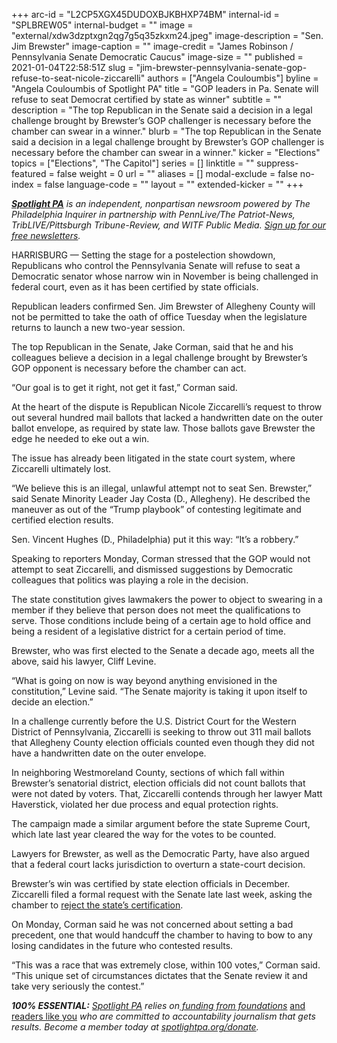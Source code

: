 +++
arc-id = "L2CP5XGX45DUDOXBJKBHXP74BM"
internal-id = "SPLBREW05"
internal-budget = ""
image = "external/xdw3dzptxgn2qg7g5q35zkxm24.jpeg"
image-description = "Sen. Jim Brewster"
image-caption = ""
image-credit = "James Robinson / Pennsylvania Senate Democratic Caucus"
image-size = ""
published = 2021-01-04T22:58:51Z
slug = "jim-brewster-pennsylvania-senate-gop-refuse-to-seat-nicole-ziccarelli"
authors = ["Angela Couloumbis"]
byline = "Angela Couloumbis of Spotlight PA"
title = "GOP leaders in Pa. Senate will refuse to seat Democrat certified by state as winner"
subtitle = ""
description = "The top Republican in the Senate said a decision in a legal challenge brought by Brewster’s GOP challenger is necessary before the chamber can swear in a winner."
blurb = "The top Republican in the Senate said a decision in a legal challenge brought by Brewster’s GOP challenger is necessary before the chamber can swear in a winner."
kicker = "Elections"
topics = ["Elections", "The Capitol"]
series = []
linktitle = ""
suppress-featured = false
weight = 0
url = ""
aliases = []
modal-exclude = false
no-index = false
language-code = ""
layout = ""
extended-kicker = ""
+++

<a href="https://www.spotlightpa.org/"><i><b>Spotlight PA</b></i></a><i> is an independent, nonpartisan newsroom powered by The Philadelphia Inquirer in partnership with PennLive/The Patriot-News, TribLIVE/Pittsburgh Tribune-Review, and WITF Public Media. </i><a href="https://www.spotlightpa.org/newsletters"><i>Sign up for our free newsletters</i></a><i>.</i>

HARRISBURG — Setting the stage for a postelection showdown, Republicans who control the Pennsylvania Senate will refuse to seat a Democratic senator whose narrow win in November is being challenged in federal court, even as it has been certified by state officials.

Republican leaders confirmed Sen. Jim Brewster of Allegheny County will not be permitted to take the oath of office Tuesday when the legislature returns to launch a new two-year session.

The top Republican in the Senate, Jake Corman, said that he and his colleagues believe a decision in a legal challenge brought by Brewster’s GOP opponent is necessary before the chamber can act.

“Our goal is to get it right, not get it fast,” Corman said.

At the heart of the dispute is Republican Nicole Ziccarelli’s request to throw out several hundred mail ballots that lacked a handwritten date on the outer ballot envelope, as required by state law. Those ballots gave Brewster the edge he needed to eke out a win.

<script src="https://www.spotlightpa.org/embed.js" async></script><div data-spl-embed-version="1" data-spl-src="https://www.spotlightpa.org/embeds/newsletter/"></div>

The issue has already been litigated in the state court system, where Ziccarelli ultimately lost.

“We believe this is an illegal, unlawful attempt not to seat Sen. Brewster,” said Senate Minority Leader Jay Costa (D., Allegheny). He described the maneuver as out of the “Trump playbook” of contesting legitimate and certified election results.

Sen. Vincent Hughes (D., Philadelphia) put it this way: “It’s a robbery.”

Speaking to reporters Monday, Corman stressed that the GOP would not attempt to seat Ziccarelli, and dismissed suggestions by Democratic colleagues that politics was playing a role in the decision.

The state constitution gives lawmakers the power to object to swearing in a member if they believe that person does not meet the qualifications to serve. Those conditions include being of a certain age to hold office and being a resident of a legislative district for a certain period of time.

Brewster, who was first elected to the Senate a decade ago, meets all the above, said his lawyer, Cliff Levine.

“What is going on now is way beyond anything envisioned in the constitution,” Levine said. “The Senate majority is taking it upon itself to decide an election.”

In a challenge currently before the U.S. District Court for the Western District of Pennsylvania, Ziccarelli is seeking to throw out 311 mail ballots that Allegheny County election officials counted even though they did not have a handwritten date on the outer envelope.

In neighboring Westmoreland County, sections of which fall within Brewster’s senatorial district, election officials did not count ballots that were not dated by voters. That, Ziccarelli contends through her lawyer Matt Haverstick, violated her due process and equal protection rights.

<script src="https://www.spotlightpa.org/embed.js" async></script><div data-spl-embed-version="1" data-spl-src="https://www.spotlightpa.org/embeds/donate/?teaser_text=Spotlight%20PA%20provides%20essential%2C%20public-service%20journalism%20thanks%20to%20readers%20like%20you.%20Help%20us%20continue%20that%20work."></div>

The campaign made a similar argument before the state Supreme Court, which late last year cleared the way for the votes to be counted.

Lawyers for Brewster, as well as the Democratic Party, have also argued that a federal court lacks jurisdiction to overturn a state-court decision.

Brewster’s win was certified by state election officials in December. Ziccarelli filed a formal request with the Senate late last week, asking the chamber to <a href="https://triblive.com/local/valley-news-dispatch/ziccarelli-asks-state-senate-to-overturn-brewster-victory/">reject the state’s certification</a>.

On Monday, Corman said he was not concerned about setting a bad precedent, one that would handcuff the chamber to having to bow to any losing candidates in the future who contested results.

“This was a race that was extremely close, within 100 votes,” Corman said. “This unique set of circumstances dictates that the Senate review it and take very seriously the contest.”

<i><b>100% ESSENTIAL:</b></i><i> </i><a href="https://www.spotlightpa.org/"><i>Spotlight PA</i></a><i> relies on</i><a href="https://www.spotlightpa.org/support"><i> funding from foundations</i></a><i> </i><a href="https://www.spotlightpa.org/support">and readers like you</a><i> who are committed to accountability journalism that gets results. Become a member today at </i><a href="http://spotlightpa.fundjournalism.org/donate?campaign=701Dn000000YgovIAC"><i>spotlightpa.org/donate</i></a><i>.</i>
